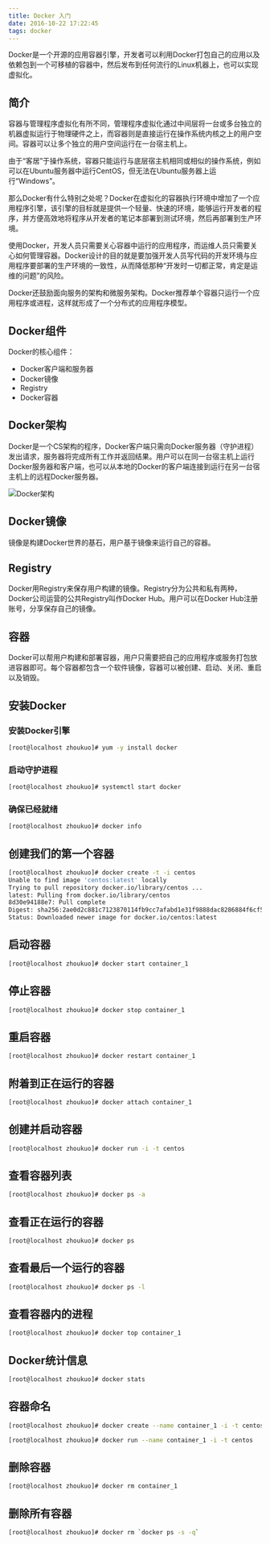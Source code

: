 ```yaml
---
title: Docker 入门
date: 2016-10-22 17:22:45
tags: docker
---
```


Docker是一个开源的应用容器引擎，开发者可以利用Docker打包自己的应用以及依赖包到一个可移植的容器中，然后发布到任何流行的Linux机器上，也可以实现虚拟化。
<!-- more -->

## 简介
容器与管理程序虚拟化有所不同，管理程序虚拟化通过中间层将一台或多台独立的机器虚拟运行于物理硬件之上，而容器则是直接运行在操作系统内核之上的用户空间。容器可以让多个独立的用户空间运行在一台宿主机上。

由于“客居”于操作系统，容器只能运行与底层宿主机相同或相似的操作系统，例如可以在Ubuntu服务器中运行CentOS，但无法在Ubuntu服务器上运行“Windows”。

那么Docker有什么特别之处呢？Docker在虚拟化的容器执行环境中增加了一个应用程序引擎，该引擎的目标就是提供一个轻量、快速的环境，能够运行开发者的程序，并方便高效地将程序从开发者的笔记本部署到测试环境，然后再部署到生产环境。

使用Docker，开发人员只需要关心容器中运行的应用程序，而运维人员只需要关心如何管理容器。Docker设计的目的就是要加强开发人员写代码的开发环境与应用程序要部署的生产环境的一致性，从而降低那种“开发时一切都正常，肯定是运维的问题”的风险。

Docker还鼓励面向服务的架构和微服务架构。Docker推荐单个容器只运行一个应用程序或进程，这样就形成了一个分布式的应用程序模型。

## Docker组件

Docker的核心组件：

* Docker客户端和服务器
* Docker镜像
* Registry
* Docker容器

## Docker架构

Docker是一个CS架构的程序，Docker客户端只需向Docker服务器（守护进程）发出请求，服务器将完成所有工作并返回结果。用户可以在同一台宿主机上运行Docker服务器和客户端，也可以从本地的Docker的客户端连接到运行在另一台宿主机上的远程Docker服务器。

![Docker架构](http://images2015.cnblogs.com/blog/438458/201603/438458-20160314192315631-334072513.png)

## Docker镜像
镜像是构建Docker世界的基石，用户基于镜像来运行自己的容器。

## Registry
Docker用Registry来保存用户构建的镜像。Registry分为公共和私有两种，Docker公司运营的公共Registry叫作Docker Hub。用户可以在Docker Hub注册账号，分享保存自己的镜像。

## 容器
Docker可以帮用户构建和部署容器，用户只需要把自己的应用程序或服务打包放进容器即可。每个容器都包含一个软件镜像，容器可以被创建、启动、关闭、重启以及销毁。

## 安装Docker

### 安装Docker引擎
```bash
[root@localhost zhoukuo]# yum -y install docker
```
### 启动守护进程
```bash
[root@localhost zhoukuo]# systemctl start docker
```
### 确保已经就绪
```bash
[root@localhost zhoukuo]# docker info
```

## 创建我们的第一个容器
```bash
[root@localhost zhoukuo]# docker create -t -i centos
Unable to find image 'centos:latest' locally
Trying to pull repository docker.io/library/centos ... 
latest: Pulling from docker.io/library/centos
8d30e94188e7: Pull complete 
Digest: sha256:2ae0d2c881c7123870114fb9cc7afabd1e31f9888dac8286884f6cf59373ed9b
Status: Downloaded newer image for docker.io/centos:latest
```

## 启动容器
```bash
[root@localhost zhoukuo]# docker start container_1
```

## 停止容器
```bash
[root@localhost zhoukuo]# docker stop container_1
```

## 重启容器
```bash
[root@localhost zhoukuo]# docker restart container_1
```

## 附着到正在运行的容器
```bash
[root@localhost zhoukuo]# docker attach container_1
```

## 创建并启动容器
```bash
[root@localhost zhoukuo]# docker run -i -t centos 
```

## 查看容器列表
```bash
[root@localhost zhoukuo]# docker ps -a
```
## 查看正在运行的容器
```bash
[root@localhost zhoukuo]# docker ps
```

## 查看最后一个运行的容器
```bash
[root@localhost zhoukuo]# docker ps -l
```

## 查看容器内的进程
```bash
[root@localhost zhoukuo]# docker top container_1
```

## Docker统计信息
```bash
[root@localhost zhoukuo]# docker stats
```

## 容器命名
```bash
[root@localhost zhoukuo]# docker create --name container_1 -i -t centos
```

```bash
[root@localhost zhoukuo]# docker run --name container_1 -i -t centos
```

## 删除容器
```bash
[root@localhost zhoukuo]# docker rm container_1
```

## 删除所有容器
```bash
[root@localhost zhoukuo]# docker rm `docker ps -s -q`
```
